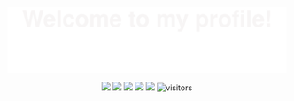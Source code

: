 ![](assets/Bottom_up.svg)

<!--   my-icons -->
<p align="center">
    <a href="https://github.com/riofutab/riofutab"><img src="https://img.shields.io/badge/status-updating-brightgreen.svg"></a>
    <a href="https://en.cppreference.com/w/cpp/20"><img src="https://img.shields.io/badge/C++-20-blue"></a>
    <a href="https://github.com/riofutab/riofutab/graphs/contributors"><img src="https://img.shields.io/github/contributors/riofutab/riofutab?color=blue"></a>
    <a href="https://github.com/riofutab/riofutab/stargazers"><img src="https://img.shields.io/github/stars/riofutab/riofutab.svg?logo=github"></a>
    <a href="https://github.com/riofutab/riofutab/network/members"><img src="https://img.shields.io/github/forks/riofutab/riofutab.svg?color=blue&logo=github"></a>
    <img src="https://visitor-badge.laobi.icu/badge?page_id=riofutab.riofutab" alt="visitors"/>   
</p>
